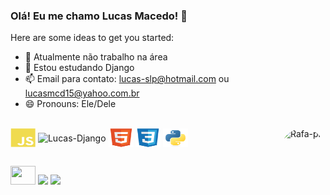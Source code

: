 ### Olá! Eu me chamo Lucas Macedo! 👋


Here are some ideas to get you started:

- 🔭 Atualmente não trabalho na área
- 🌱 Estou estudando Django
- 📫 Email para contato: lucas-slp@hotmail.com ou lucasmcd15@yahoo.com.br
- 😄 Pronouns: Ele/Dele


<div style="display: inline_block"><br>
  <img align="center" alt="Lucas-Js" height="30" width="40" src="https://raw.githubusercontent.com/devicons/devicon/master/icons/javascript/javascript-plain.svg">
  <img align="center" alt="Lucas-Django" height="30" width="40" src="https://www.svgrepo.com/show/353657/django-icon.svg">
  <img align="center" alt="Lucas-HTML" height="30" width="40" src="https://raw.githubusercontent.com/devicons/devicon/master/icons/html5/html5-original.svg">
  <img align="center" alt="Lucas-CSS" height="30" width="40" src="https://raw.githubusercontent.com/devicons/devicon/master/icons/css3/css3-original.svg">
  <img align="center" alt="Lucas-Python" height="30" width="40" src="https://raw.githubusercontent.com/devicons/devicon/master/icons/python/python-original.svg">
  <img align="right" alt="Rafa-pic" height="150" style="border-radius:50px;" src="https://media.discordapp.net/attachments/639956127056134178/890373478988013628/Publicacoes_Instagram_1_1.png?width=676&height=676">
</div>
  
  ##
 
<div> 
  <a href="https://github.com/lucasMacedo15"><img height="30" width="40" src="https://github.githubassets.com/images/modules/logos_page/GitHub-Mark.png" target="_blank"></a>
  <a href = "mailto:lucas-slp@hotmail.com"><img src="https://img.shields.io/badge/-Gmail-%23333?style=for-the-badge&logo=gmail&logoColor=white" target="_blank"></a>
  <a href="https://www.linkedin.com/in/lucas-macedo-875835203/" target="_blank"><img src="https://img.shields.io/badge/-LinkedIn-%230077B5?style=for-the-badge&logo=linkedin&logoColor=white" target="_blank"></a> 
  
</div>
